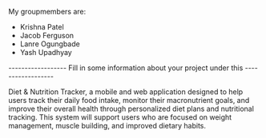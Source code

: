 My groupmembers are:
- Krishna Patel
- Jacob Ferguson
- Lanre Ogungbade
- Yash Upadhyay

------------------ Fill in some information about your project under this ------------------

Diet & Nutrition Tracker, a mobile and web application designed to help users track their daily food intake, monitor their macronutrient goals, and improve their overall health through personalized diet plans and nutritional tracking. This system will support users who are focused on weight management, muscle building, and improved dietary habits.
